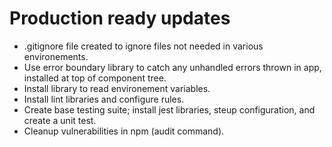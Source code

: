 # Production ready updates
* .gitignore file created to ignore files not needed in various environements.
* Use error boundary library to catch any unhandled errors thrown in app, installed at top of component tree.
* Install library to read environement variables.
* Install lint libraries and configure rules.
* Create base testing suite; install jest libraries, steup configuration, and create a unit test.
* Cleanup vulnerabilities in npm (audit command).